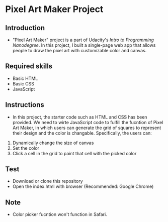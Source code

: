 # Pixel Art Maker Project


## Introduction

* "Pixel Art Maker" project is a part of Udacity's _Intro to Programming Nanodegree_. In this project, I built a single-page web app that allows people to draw the pixel art with customizable color and canvas.

## Required skills

* Basic HTML
* Basic CSS
* JavaScript 

## Instructions
* In this project, the starter code such as HTML and CSS has been provided. We need to wirte JavaScript code to fulfill the fucntion of Pixel Art Maker, in which users can generate the grid of squares to represent their design and the color is changable. Specifically, the users can:
1. Dynamically change the size of canvas 
2. Set the color 
3. Click a cell in the grid to paint that cell with the picked color

## Test
* Download or clone this repository
* Open the index.html with browser (Recommended: Google Chrome)

## Note
* Color picker fucntion won't function in Safari. 
